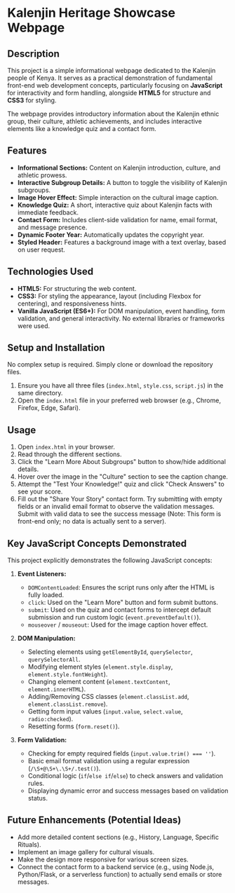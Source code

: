 # Kalenjin Heritage Showcase Webpage

## Description

This project is a simple informational webpage dedicated to the Kalenjin people of Kenya. It serves as a practical demonstration of fundamental front-end web development concepts, particularly focusing on **JavaScript** for interactivity and form handling, alongside **HTML5** for structure and **CSS3** for styling.

The webpage provides introductory information about the Kalenjin ethnic group, their culture, athletic achievements, and includes interactive elements like a knowledge quiz and a contact form.


## Features

* **Informational Sections:** Content on Kalenjin introduction, culture, and athletic prowess.
* **Interactive Subgroup Details:** A button to toggle the visibility of Kalenjin subgroups.
* **Image Hover Effect:** Simple interaction on the cultural image caption.
* **Knowledge Quiz:** A short, interactive quiz about Kalenjin facts with immediate feedback.
* **Contact Form:** Includes client-side validation for name, email format, and message presence.
* **Dynamic Footer Year:** Automatically updates the copyright year.
* **Styled Header:** Features a background image with a text overlay, based on user request.

## Technologies Used

* **HTML5:** For structuring the web content.
* **CSS3:** For styling the appearance, layout (including Flexbox for centering), and responsiveness hints.
* **Vanilla JavaScript (ES6+):** For DOM manipulation, event handling, form validation, and general interactivity. No external libraries or frameworks were used.

## Setup and Installation

No complex setup is required. Simply clone or download the repository files.

1.  Ensure you have all three files (`index.html`, `style.css`, `script.js`) in the same directory.
2.  Open the `index.html` file in your preferred web browser (e.g., Chrome, Firefox, Edge, Safari).

## Usage

1.  Open `index.html` in your browser.
2.  Read through the different sections.
3.  Click the "Learn More About Subgroups" button to show/hide additional details.
4.  Hover over the image in the "Culture" section to see the caption change.
5.  Attempt the "Test Your Knowledge!" quiz and click "Check Answers" to see your score.
6.  Fill out the "Share Your Story" contact form. Try submitting with empty fields or an invalid email format to observe the validation messages. Submit with valid data to see the success message (Note: This form is front-end only; no data is actually sent to a server).

## Key JavaScript Concepts Demonstrated

This project explicitly demonstrates the following JavaScript concepts:

1.  **Event Listeners:**
    * `DOMContentLoaded`: Ensures the script runs only after the HTML is fully loaded.
    * `click`: Used on the "Learn More" button and form submit buttons.
    * `submit`: Used on the quiz and contact forms to intercept default submission and run custom logic (`event.preventDefault()`).
    * `mouseover` / `mouseout`: Used for the image caption hover effect.

2.  **DOM Manipulation:**
    * Selecting elements using `getElementById`, `querySelector`, `querySelectorAll`.
    * Modifying element styles (`element.style.display`, `element.style.fontWeight`).
    * Changing element content (`element.textContent`, `element.innerHTML`).
    * Adding/Removing CSS classes (`element.classList.add`, `element.classList.remove`).
    * Getting form input values (`input.value`, `select.value`, `radio:checked`).
    * Resetting forms (`form.reset()`).

3.  **Form Validation:**
    * Checking for empty required fields (`input.value.trim() === ''`).
    * Basic email format validation using a regular expression (`/\S+@\S+\.\S+/.test()`).
    * Conditional logic (`if`/`else if`/`else`) to check answers and validation rules.
    * Displaying dynamic error and success messages based on validation status.

## Future Enhancements (Potential Ideas)

* Add more detailed content sections (e.g., History, Language, Specific Rituals).
* Implement an image gallery for cultural visuals.
* Make the design more responsive for various screen sizes.
* Connect the contact form to a backend service (e.g., using Node.js, Python/Flask, or a serverless function) to actually send emails or store messages.
